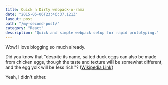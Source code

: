 ```yaml
---
title: Quick n Dirty webpack-o-rama
date: "2015-05-06T23:46:37.121Z"
layout: post
path: "/my-second-post/"
category: "React"
description: "Quick and simple webpack setup for rapid prototyping."
---
```


Wow! I love blogging so much already.

Did you know that "despite its name, salted duck eggs can also be made from chicken eggs, though the taste and texture will be somewhat different, and the egg yolk will be less rich."? ([Wikipedia Link](http://en.wikipedia.org/wiki/Salted_duck_egg))

Yeah, I didn't either.
